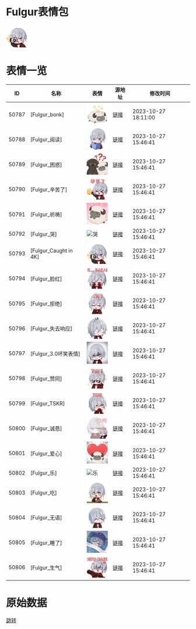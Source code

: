 # Fulgur表情包

<img src="./cover.png" height="60" alt="cover" />

# 表情一览

|ID|名称|表情|源地址|修改时间|
|----|----|----|----|----|
|50787|[Fulgur_bonk]|<img src="./pic/050787_%5BFulgur_bonk%5D.png" height="60" alt="bonk"/>|[链接](https://i0.hdslb.com/bfs/garb/item/d52904a3a8fa62bce075d47b2be0e47aa3c158cd.png)|2023-10-27 18:11:00|
|50788|[Fulgur_阅读]|<img src="./pic/050788_%5BFulgur_阅读%5D.png" height="60" alt="阅读"/>|[链接](https://i0.hdslb.com/bfs/garb/item/8c352a4badf8d18b4f77e9a4e9bbfac883c0fed3.png)|2023-10-27 15:46:41|
|50789|[Fulgur_困惑]|<img src="./pic/050789_%5BFulgur_困惑%5D.png" height="60" alt="困惑"/>|[链接](https://i0.hdslb.com/bfs/garb/item/8ffe6196902c2e9314f7065a26888be89a349494.png)|2023-10-27 15:46:41|
|50790|[Fulgur_辛苦了]|<img src="./pic/050790_%5BFulgur_辛苦了%5D.png" height="60" alt="辛苦了"/>|[链接](https://i0.hdslb.com/bfs/garb/item/8038d3b9e90f366ad46ea2c45934cacff24ee4ab.png)|2023-10-27 15:46:41|
|50791|[Fulgur_祈祷]|<img src="./pic/050791_%5BFulgur_祈祷%5D.png" height="60" alt="祈祷"/>|[链接](https://i0.hdslb.com/bfs/garb/item/883423e0da02e2bf93bd9b7b141276e359df77cc.png)|2023-10-27 15:46:41|
|50792|[Fulgur_哭]|<img src="./pic/050792_%5BFulgur_哭%5D.png" height="60" alt="哭"/>|[链接](https://i0.hdslb.com/bfs/garb/item/b7e12bfe68e01dc6107cbaa91065e23f510ad583.png)|2023-10-27 15:46:41|
|50793|[Fulgur_Caught in 4K]|<img src="./pic/050793_%5BFulgur_Caught in 4K%5D.png" height="60" alt="Caught in 4K"/>|[链接](https://i0.hdslb.com/bfs/garb/item/cbea2ee26132ce11abd5810e3418637fa3df1245.png)|2023-10-27 15:46:41|
|50794|[Fulgur_脸红]|<img src="./pic/050794_%5BFulgur_脸红%5D.png" height="60" alt="脸红"/>|[链接](https://i0.hdslb.com/bfs/garb/item/f8dd42bc52cd7a92e16fafe1475a6024b966687d.png)|2023-10-27 15:46:41|
|50795|[Fulgur_拒绝]|<img src="./pic/050795_%5BFulgur_拒绝%5D.png" height="60" alt="拒绝"/>|[链接](https://i0.hdslb.com/bfs/garb/item/cd8a0c2dc2bcc124719b37cab280381a5fdd6d53.png)|2023-10-27 15:46:41|
|50796|[Fulgur_失去响应]|<img src="./pic/050796_%5BFulgur_失去响应%5D.png" height="60" alt="失去响应"/>|[链接](https://i0.hdslb.com/bfs/garb/item/4b6c05d2daf7e641f8bf6585bb33455a828cdd9e.png)|2023-10-27 15:46:41|
|50797|[Fulgur_3.0坏笑表情]|<img src="./pic/050797_%5BFulgur_3.0坏笑表情%5D.png" height="60" alt="3.0坏笑表情"/>|[链接](https://i0.hdslb.com/bfs/garb/item/bdd4ac58be4a1c19f11659a5d283548ed04c8960.png)|2023-10-27 15:46:41|
|50798|[Fulgur_赞同]|<img src="./pic/050798_%5BFulgur_赞同%5D.png" height="60" alt="赞同"/>|[链接](https://i0.hdslb.com/bfs/garb/item/6d477c6e08d0bbc1eeb2f93f2d5f2caad8630852.png)|2023-10-27 15:46:41|
|50799|[Fulgur_TSKR]|<img src="./pic/050799_%5BFulgur_TSKR%5D.png" height="60" alt="TSKR"/>|[链接](https://i0.hdslb.com/bfs/garb/item/a4ab37afeed3a3d9429be3752a340e1adab09e6d.png)|2023-10-27 15:46:41|
|50800|[Fulgur_诚恳]|<img src="./pic/050800_%5BFulgur_诚恳%5D.png" height="60" alt="诚恳"/>|[链接](https://i0.hdslb.com/bfs/garb/item/6c59b31f9d8e34e30474dfcbda5b1c0b783de1c2.png)|2023-10-27 15:46:41|
|50801|[Fulgur_爱心]|<img src="./pic/050801_%5BFulgur_爱心%5D.png" height="60" alt="爱心"/>|[链接](https://i0.hdslb.com/bfs/garb/item/4d9e8a041add8c224207d69cf44eba9bc5381041.png)|2023-10-27 15:46:41|
|50802|[Fulgur_乐]|<img src="./pic/050802_%5BFulgur_乐%5D.png" height="60" alt="乐"/>|[链接](https://i0.hdslb.com/bfs/garb/item/0c7c511134c7ba4fc6b2ea7807ae03c9d5c46068.png)|2023-10-27 15:46:41|
|50803|[Fulgur_吃]|<img src="./pic/050803_%5BFulgur_吃%5D.png" height="60" alt="吃"/>|[链接](https://i0.hdslb.com/bfs/garb/item/4cd297388ba415de4d514b321f10b8a1a62af1b6.png)|2023-10-27 15:46:41|
|50804|[Fulgur_无语]|<img src="./pic/050804_%5BFulgur_无语%5D.png" height="60" alt="无语"/>|[链接](https://i0.hdslb.com/bfs/garb/item/a98688de3a04eb0ca777ae2ec4d781365dc99e21.png)|2023-10-27 15:46:41|
|50805|[Fulgur_睡了]|<img src="./pic/050805_%5BFulgur_睡了%5D.png" height="60" alt="睡了"/>|[链接](https://i0.hdslb.com/bfs/garb/item/e525ddef97b39c002840b09bf0e79b4f468aa202.png)|2023-10-27 15:46:41|
|50806|[Fulgur_生气]|<img src="./pic/050806_%5BFulgur_生气%5D.png" height="60" alt="生气"/>|[链接](https://i0.hdslb.com/bfs/garb/item/def451ee6878857869a320803e335069c7494d42.png)|2023-10-27 15:46:41|

# 原始数据

[跳转](./raw.json)

